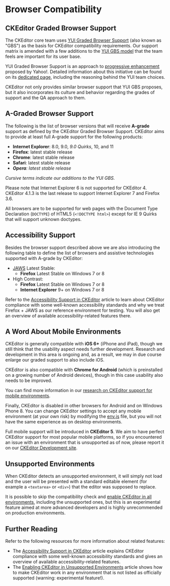 # Browser Compatibility

## CKEditor Graded Browser Support

The CKEditor core team uses [YUI Graded Browser Support](http://yuilibrary.com/yui/docs/tutorials/gbs/) (also known as "GBS") as the basis for CKEditor compatibility requirements. Our support matrix is amended with a few additions to the [YUI GBS model](http://yuilibrary.com/yui/environments/) that the team feels are important for its user base.

YUI Graded Browser Support is an approach to [progressive enhancement](http://en.wikipedia.org/wiki/Progressive_enhancement) proposed by Yahoo!. Detailed information about this initiative can be found on its [dedicated page](http://yuilibrary.com/yui/docs/tutorials/gbs/), including the reasoning behind the YUI team choices.

CKEditor not only provides similar browser support that YUI GBS proposes, but it also incorporates its culture and behavior regarding the grades of support and the QA approach to them.

## A-Graded Browser Support

The following is the list of browser versions that will receive **A-grade** support as defined by the CKEditor Graded Browser Support. CKEditor aims to provide at least full A-grade support for the following products:

 * **Internet Explorer**: 8.0, 9.0, *9.0 Quirks*, 10,  and 11
 * **Firefox**: latest stable release
 * **Chrome**: latest stable release
 * **Safari**: latest stable release
 * ***Opera**: latest stable release*

*Cursive terms indicate our additions to the YUI GBS.*

Please note that Internet Explorer 6 is not supported for CKEditor 4. CKEditor 4.1.3 is the last release to support Internet Explorer 7 and Firefox 3.6.

All browsers are to be supported for web pages with the Document Type Declaration (`DOCTYPE`) of HTML5 (`<!DOCTYPE html>`) except for IE 9 Quirks that will support unknown doctypes.

## Accessibility Support

Besides the browser support described above we are also introducing the following table to define the list of browsers and assistive technologies supported with A-grade by CKEditor:

 * [JAWS](http://www.freedomscientific.com/products/fs/JAWS-product-page.asp) Latest Stable:
   * **Firefox** Latest Stable on Windows 7 or 8
 * High Contrast:
   * **Firefox** Latest Stable on Windows 7 or 8
   * **Internet Explorer** 9+ on Windows 7 or 8

Refer to the [Accessibility Support in CKEditor](#!/guide/dev_a11y) article to learn about CKEditor compliance with some well-known accessibility standards and why we treat Firefox + JAWS as our reference environment for testing. You will also get an overview of available accessibility-related features there.

## A Word About Mobile Environments

CKEditor is generally compatible with **iOS 6+** (iPhone and iPad), though we still think that the usability aspect needs further development. Research and development in this area is ongoing and, as a result, we may in due course enlarge our graded support to also include iOS.

CKEditor is also compatible with **Chrome for Android** (which is preinstalled on a growing number of Android devices), though in this case usability also needs to be improved.

You can find more information in our [research on CKEditor support for mobile environments](http://dev.ckeditor.com/ticket/11712#comment:5).

Finally, CKEditor is disabled in other browsers for Android and on Windows Phone 8. You can change CKEditor settings to accept any mobile environment (at your own risk) by modifying the [env.js](https://github.com/ckeditor/ckeditor-dev/blob/master/core/env.js) file, but you will not have the same experience as on desktop environments.

Full mobile support will be introduced in **CKEditor 5**. We aim to have perfect CKEditor support for most popular mobile platforms, so if you encountered an issue with an environment that is unsupported as of now, please report it on our [CKEditor Development site](https://dev.ckeditor.com/).

## Unsupported Environments

When CKEditor detects an unsupported environment, it will simply not load and the user will be presented with a standard editable element (for example a `<textarea>` or `<div>`) that the editor was supposed to replace.

It is possible to skip the compatibility check and [enable CKEditor in all environments](#!/guide/dev_unsupported_environments), including the unsupported ones, but this is an experimental feature aimed at more advanced developers and is highly unrecommended on production environments.

## Further Reading

Refer to the following resources for more information about related features:

* The [Accessibility Support in CKEditor](#!/guide/dev_a11y) article explains CKEditor compliance with some well-known accessibility standards and gives an overview of available accessibility-related features.
* The [Enabling CKEditor in Unsupported Environments](#!/guide/dev_unsupported_environments) article shows how to make CKEditor work in any environment that is not listed as officially supported (warning: experimental feature!).